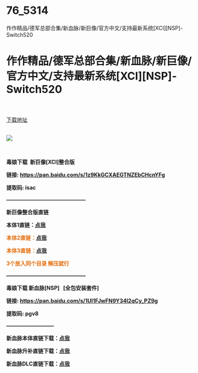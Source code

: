 # 76_5314
作作精品/德军总部合集/新血脉/新巨像/官方中文/支持最新系统[XCI][NSP]-Switch520
# 作作精品/德军总部合集/新血脉/新巨像/官方中文/支持最新系统[XCI][NSP]-Switch520
 <br/></br>
[下载地址](https://www.switch520.cc/article/5314 "下载地址")
<br/></br>

<p><img src="https://www.switch520.cc/muke_img/upload_art_editor_20201102-1_b725ed99cf97de1e340ffef51aca2373.jpg"></p>
<p>&nbsp;</p>
<p><strong>毒娘下载&nbsp; 新巨像[XCI]整合版<br>
</strong></p>
<p><strong>链接: </strong><a style="text-decoration: underline;" href="https://pan.baidu.com/s/1z9KkGCXAEGTNZEbCHcnYFg" target="_self" rel="noopener noreferrer"><strong>https://pan.baidu.com/s/1z9KkGCXAEGTNZEbCHcnYFg</strong></a><strong>&nbsp;</strong></p>
<p><strong>提取码: isac</strong></p>
<p><strong>———————————————</strong></p>
<p><strong>新巨像整合版直链</strong></p>
<p><strong>本体1直链：<a href="https://ziyuan3.free520.net/xianggan/01009040091E0800%5Bv131072%5D%5BTGBUSDH%5D.7z.001" target="_self" rel="noopener noreferrer">点我</a></strong></p>
<p><span style="color: #e36c09;"><strong>本体2直链：<a href="https://ziyuan3.free520.net/xianggan/01009040091E0800%5Bv131072%5D%5BTGBUSDH%5D.7z.002" target="_self" rel="noopener noreferrer">点我</a></strong></span></p>
<p><span style="color: #e36c09;"><strong>本体3直链：<a href="https://ziyuan3.free520.net/xianggan/01009040091E0800%5Bv131072%5D%5BTGBUSDH%5D.7z.003" target="_self" rel="noopener noreferrer">点我</a></strong></span></p>
<p><span style="color: #e36c09;"><strong>3个放入同个目录 解压就行</strong></span></p>
<p><strong>———————————————</strong></p>
<p><strong>毒娘下载 新血脉[NSP]&nbsp; &nbsp;[全包安装套件]<br>
</strong></p>
<p><strong>链接: </strong><a style="text-decoration: underline;" href="https://pan.baidu.com/s/1UI1FJwFN9Y34l2qCy_PZ9g" target="_self" rel="noopener noreferrer"><strong>https://pan.baidu.com/s/1UI1FJwFN9Y34l2qCy_PZ9g</strong></a><strong>&nbsp;</strong></p>
<p><strong>提取码: pgv8</strong></p>
<p><strong>—————————</strong></p>
<p><strong>新血脉本体直链下载：<a href="https://ziyuan5.free520.net/vps2/1youxi/Wolfenstein%20Youngblood%20%5BNSZ%5D/Wolfenstein%20Youngblood%20(Deluxe%20Edition)%20%5B01003BD00CAAE000%5D%5Bv0%5D%20(20.56%20GB).nsz" target="_self" rel="noopener noreferrer">点我</a></strong></p>
<p><strong><strong>新血脉升补直链下载：<a href="https://ziyuan5.free520.net/vps2/1youxi/Wolfenstein%20Youngblood%20%5BNSZ%5D/Wolfenstein%20Youngblood%20(Deluxe%20Edition)%20%5B01003BD00CAAE800%5D%5Bv262144%5D%20(4.13%20GB).nsz" target="_self" rel="noopener noreferrer">点我</a></strong></strong></p>
<p><strong><strong><strong>新血脉DLC直链下载：<a href="https://ziyuan5.free520.net/vps2/1youxi/Wolfenstein%20Youngblood%20%5BNSZ%5D/XUEMAIDLC.zip" target="_self" rel="noopener noreferrer">点我</a></strong></strong></strong></p>
